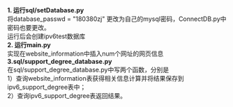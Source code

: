 
**1. 运行sql/setDatabase.py**<br>
将database_passwd = "180380zj" 更改为自己的mysql密码，ConnectDB.py中密码也要更改。<br>
运行后会创建ipv6test数据库<br>
**2. 运行main.py**<br>
实现在website_information中插入num个网址的网页信息<br>
**3.sql/support_degree_database.py**<br>
在sql/support_degree_database.py中写两个函数，分别是<br>
1）查询website_information表获得相关信息计算并将结果保存到ipv6_support_degree表中；<br>
2）查询ipv6_support_degree表返回结果。




